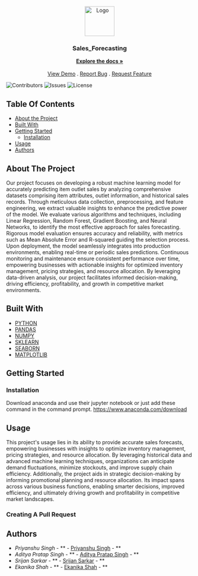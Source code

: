 <br/>
<p align="center">
  <a href="https://github.com/ShaanCoding/ReadME-Generator">
    <img src="https://camo.githubusercontent.com/dba0df27ff51ee5e3f50bf0207a83eb21e5017f0c42789b2aa79124d536556d3/68747470733a2f2f73726d7369676b646474657374696e672e76657263656c2e6170702f7374617469632f6d656469612f73726d7369676b64642e32336632353231643931333366316131303536662e706e67" alt="Logo" width="80" height="80">
  </a>

  <h3 align="center">Sales_Forecasting</h3>

  <p align="center">
    <a href="https://github.com/ShaanCoding/ReadME-Generator"><strong>Explore the docs »</strong></a>
    <br/>
    <br/>
    <a href="https://github.com/ShaanCoding/ReadME-Generator">View Demo</a>
    .
    <a href="https://github.com/ShaanCoding/ReadME-Generator/issues">Report Bug</a>
    .
    <a href="https://github.com/ShaanCoding/ReadME-Generator/issues">Request Feature</a>
  </p>
</p>

![Contributors](https://img.shields.io/github/contributors/ShaanCoding/ReadME-Generator?color=dark-green) ![Issues](https://img.shields.io/github/issues/ShaanCoding/ReadME-Generator) ![License](https://img.shields.io/github/license/ShaanCoding/ReadME-Generator) 

## Table Of Contents

* [About the Project](#about-the-project)
* [Built With](#built-with)
* [Getting Started](#getting-started)
  * [Installation](#installation)
* [Usage](#usage)
* [Authors](#authors)


## About The Project

Our project focuses on developing a robust machine learning model for accurately predicting item outlet sales by analyzing comprehensive datasets comprising item attributes, outlet information, and historical sales records. Through meticulous data collection, preprocessing, and feature engineering, we extract valuable insights to enhance the predictive power of the model. We evaluate various algorithms and techniques, including Linear Regression, Random Forest, Gradient Boosting, and Neural Networks, to identify the most effective approach for sales forecasting. Rigorous model evaluation ensures accuracy and reliability, with metrics such as Mean Absolute Error and R-squared guiding the selection process. Upon deployment, the model seamlessly integrates into production environments, enabling real-time or periodic sales predictions. Continuous monitoring and maintenance ensure consistent performance over time, empowering businesses with actionable insights for optimized inventory management, pricing strategies, and resource allocation. By leveraging data-driven analysis, our project facilitates informed decision-making, driving efficiency, profitability, and growth in competitive market environments.

## Built With



* [PYTHON]()
* [PANDAS]()
* [NUMPY]()
* [SKLEARN]()
* [SEABORN]()
* [MATPLOTLIB]()

## Getting Started


### Installation

Download anaconda and use their jupyter notebook or just add these command in the command prompt. https://www.anaconda.com/download

## Usage

This project's usage lies in its ability to provide accurate sales forecasts, empowering businesses with insights to optimize inventory management, pricing strategies, and resource allocation. By leveraging historical data and advanced machine learning techniques, organizations can anticipate demand fluctuations, minimize stockouts, and improve supply chain efficiency. Additionally, the project aids in strategic decision-making by informing promotional planning and resource allocation. Its impact spans across various business functions, enabling smarter decisions, improved efficiency, and ultimately driving growth and profitability in competitive market landscapes.

### Creating A Pull Request



## Authors

* *Priyanshu Singh* - ** - [Priyanshu Singh](https://github.com/Priyanshusingh0818) - **
* *Aditya Pratap Singh* - ** - [Aditya Pratap Singh](https://github.com/Adityapratapsingh28) - **
* *Srijan Sarkar* - ** - [Srijan Sarkar](https://github.com/Srijansarkar17) - **
* *Ekanika Shah* - ** - [Ekanika Shah](https://www.linkedin.com/in/ekanika-shah-0b3065140/) - **
